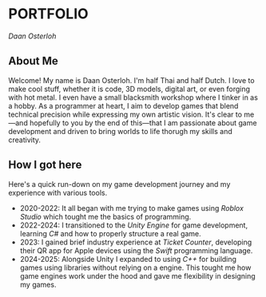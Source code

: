 # PORTFOLIO
*Daan Osterloh*

## About Me
Welcome! My name is Daan Osterloh. I'm half Thai and half Dutch. I love to make cool stuff, whether it is code, 3D models, digital art, or even forging with hot metal. I even have a small blacksmith workshop where I tinker in as a hobby. As a programmer at heart, I aim to develop games that blend technical precision while expressing my own artistic vision. It's clear to me—and hopefully to you by the end of this—that I am passionate about game development and driven to bring worlds to life thorugh my skills and creativity. 

## How I got here
Here's a quick run-down on my game development journey and my experience with various tools.
- 2020-2022: It all began with me trying to make games using *Roblox Studio* which tought me the basics of programming.
- 2022-2024: I transitioned to the *Unity Engine* for game development, learning *C#* and how to properly structure a real game.
- 2023: I gained brief industry experience at *Ticket Counter*, developing their QR app for Apple devices using the *Swift* programming language.
- 2024-2025: Alongside Unity I expanded to using *C++* for building games using libraries without relying on a engine. This tought me how game engines work under the hood and gave me flexibility in designing my games.

